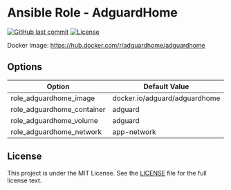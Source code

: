 # Ansible Role - AdguardHome

[![GitHub last commit](https://img.shields.io/github/last-commit/ursinn-ansible/role-adguardhome?logo=github&style=for-the-badge)](https://github.com/ursinn-ansible/role-adguardhome/commits)
[![License](https://img.shields.io/github/license/ursinn-ansible/role-adguardhome?style=for-the-badge)](https://github.com/ursinn-ansible/role-adguardhome/blob/main/LICENSE)

Docker Image: https://hub.docker.com/r/adguardhome/adguardhome

## Options

| Option | Default Value |
| ---- | ---- |
| role_adguardhome_image | docker.io/adguard/adguardhome |
| role_adguardhome_container | adguard |
| role_adguardhome_volume | adguard |
| role_adguardhome_network | app-network |

## License

This project is under the MIT License. See the [LICENSE](https://github.com/ursinn-ansible/role-adguardhome/blob/main/LICENSE) file for the full license text.
